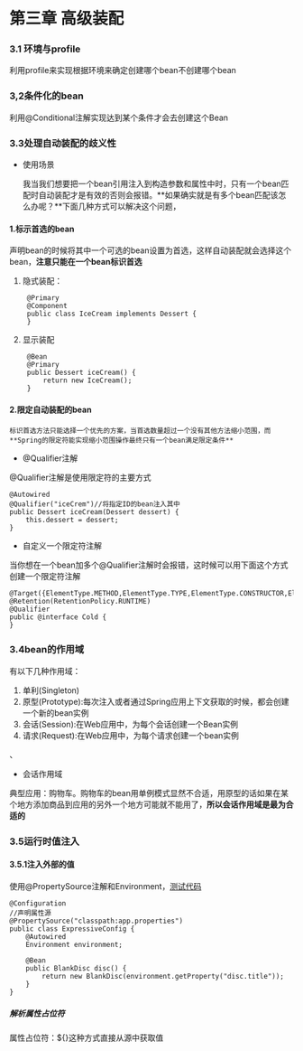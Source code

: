 # 第三章 高级装配

### 3.1 环境与profile

利用profile来实现根据环境来确定创建哪个bean不创建哪个bean

### 3,2条件化的bean

利用@Conditional注解实现达到某个条件才会去创建这个Bean

### 3.3处理自动装配的歧义性

* 使用场景

	我当我们想要把一个bean引用注入到构造参数和属性中时，只有一个bean匹配时自动装配才是有效的否则会报错。**如果确实就是有多个bean匹配该怎么办呢？**下面几种方式可以解决这个问题，

#### 1.标示首选的bean

声明bean的时候将其中一个可选的bean设置为首选，这样自动装配就会选择这个bean，**注意只能在一个bean标识首选**



1. 隐式装配：

		@Primary
		@Component
		public class IceCream implements Dessert {
		}


1. 显示装配

	    @Bean
	    @Primary
	    public Dessert iceCream() {
	        return new IceCream();
	    }

#### 2.限定自动装配的bean

	标识首选方法只能选择一个优先的方案，当首选数量超过一个没有其他方法缩小范围，而**Spring的限定符能实现缩小范围操作最终只有一个bean满足限定条件**

* @Qualifier注解

@Qualifier注解是使用限定符的主要方式

    @Autowired
    @Qualifier("iceCrem")//将指定ID的bean注入其中
    public Dessert iceCream(Dessert dessert) {
        this.dessert = dessert;
    }

* 自定义一个限定符注解

当你想在一个bean加多个@Qualifier注解时会报错，这时候可以用下面这个方式创建一个限定符注解

	@Target({ElementType.METHOD,ElementType.TYPE,ElementType.CONSTRUCTOR,ElementType.FIELD})
	@Retention(RetentionPolicy.RUNTIME)
	@Qualifier
	public @interface Cold {
	}

### 3.4bean的作用域

有以下几种作用域：

1. 单利(Singleton)
1. 原型(Prototype):每次注入或者通过Spring应用上下文获取的时候，都会创建一个新的bean实例
2. 会话(Session):在Web应用中，为每个会话创建一个Bean实例
3. 请求(Request):在Web应用中，为每个请求创建一个bean实例
  		
、

*  会话作用域

典型应用：购物车。购物车的bean用单例模式显然不合适，用原型的话如果在某个地方添加商品到应用的另外一个地方可能就不能用了，**所以会话作用域是最为合适的** 

### 3.5运行时值注入

#### 3.5.1注入外部的值


使用@PropertySource注解和Environment，[测试代码](https://github.com/shanyao19940801/BookeNote/blob/master/SringInAction/springinaction/chapter02/src/main/java/chapter03/c03/MainTest.java)

	@Configuration
	//声明属性源
	@PropertySource("classpath:app.properties")
	public class ExpressiveConfig {
	    @Autowired
	    Environment environment;
	
	    @Bean
	    public BlankDisc disc() {
	        return new BlankDisc(environment.getProperty("disc.title"));
	    }
	}

##### 解析属性占位符

属性占位符：${}这种方式直接从源中获取值


